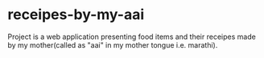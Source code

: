 # receipes-by-my-aai
Project is a web application presenting food items and their receipes made by my mother(called as "aai" in my mother tongue i.e. marathi).
